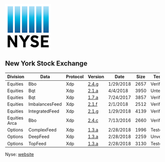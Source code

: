 ![Nyse](https://github.com/Open-Markets-Initiative/Directory/blob/master/Logos/Nyse.png)


## New York Stock Exchange

|Division | Data | Protocol | Version | Date | Size | Testing | Specification|
|--- | --- | --- | --- | --- | --- | --- | ---|
|Equities | Bbo | Xdp | [2.4.g](https://github.com/Open-Markets-Initiative/wireshark-lua/blob/master/Nyse/Nyse.Equities.Bbo.Xdp.v2.4.g.Script.Dissector.lua "New York Stock Exchange 2.4.g Script Dissector") | 1/29/2018 | 2657 | Verified | [url](https://www.nyse.com/publicdocs/nyse/data/XDP_BBO_Client_Specification_v2.4g.pdf "Protocol specification") - [pdf](https://github.com/Open-Markets-Initiative/Directory/blob/master/Specifications/Nyse/Nyse.Equities.Bbo.Xdp.v2.4.g.pdf "Specification manual")|
|Equities | Bqt | Xdp | [2.1.a](https://github.com/Open-Markets-Initiative/wireshark-lua/blob/master/Nyse/Nyse.Equities.Bqt.Xdp.v2.1.a.Script.Dissector.lua "New York Stock Exchange 2.1.a Script Dissector") | 4/4/2018 | 3950 | Untested | [url](https://www.theice.com/publicdocs/nyse/data/NYSE_BQT_Client_Specification_v2.1a.pdf "Protocol specification") - [pdf](https://github.com/Open-Markets-Initiative/Directory/blob/master/Specifications/Nyse/Nyse.Equities.Bqt.Xdp.v2.1.a.pdf "Specification manual")|
|Equities | Bqt | Xdp | [1.7.a](https://github.com/Open-Markets-Initiative/wireshark-lua/blob/master/Nyse/Nyse.Equities.Bqt.Xdp.v1.7.a.Script.Dissector.lua "New York Stock Exchange 1.7.a Script Dissector") | 7/24/2017 | 3857 | Verified | [url](https://www.nyse.com/publicdocs/nyse/data/NYSE_BQT_Client_Specification.pdf "Protocol specification") - [pdf](https://github.com/Open-Markets-Initiative/Directory/blob/master/Specifications/Nyse/Nyse.Equities.Bqt.Xdp.v1.7.a.pdf "Specification manual")|
|Equities | ImbalancesFeed | Xdp | [2.1.f](https://github.com/Open-Markets-Initiative/wireshark-lua/blob/master/Nyse/Nyse.Equities.ImbalancesFeed.Xdp.v2.1.f.Script.Dissector.lua "New York Stock Exchange 2.1.f Script Dissector") | 2/1/2018 | 2512 | Verified | [url](https://www.nyse.com/publicdocs/nyse/data/XDP_Imbalances_Feed_Client_Specification_v2.1f.pdf "Protocol specification") - [pdf](https://github.com/Open-Markets-Initiative/Directory/blob/master/Specifications/Nyse/Nyse.Equities.ImbalancesFeed.Xdp.v2.1.f.pdf "Specification manual")|
|Equities | IntegratedFeed | Xdp | [2.1.g](https://github.com/Open-Markets-Initiative/wireshark-lua/blob/master/Nyse/Nyse.Equities.IntegratedFeed.Xdp.v2.1.g.Script.Dissector.lua "New York Stock Exchange 2.1.g Script Dissector") | 1/29/2018 | 4139 | Verified | [url](https://www.nyse.com/market-data/real-time/integrated-feed "Protocol specification") - [pdf](https://github.com/Open-Markets-Initiative/Directory/blob/master/Specifications/Nyse/Nyse.Equities.IntegratedFeed.Xdp.v2.1.g.pdf "Specification manual")|
|Equities Arca | Bbo | Xdp | [2.4.c](https://github.com/Open-Markets-Initiative/wireshark-lua/blob/master/Nyse/Nyse.Equities.Arca.Bbo.Xdp.v2.4.c.Script.Dissector.lua "New York Stock Exchange 2.4.c Script Dissector") | 7/13/2016 | 2660 | Verified | [url](https://www.nyse.com/publicdocs/nyse/data/XDP_BBO_Client_Specification_V2.4c.pdf "Protocol specification") - [pdf](https://github.com/Open-Markets-Initiative/Directory/blob/master/Specifications/Nyse/Nyse.Equities.Arca.Bbo.Xdp.v2.4.c.pdf "Specification manual")|
|Options | ComplexFeed | Xdp | [1.3.a](https://github.com/Open-Markets-Initiative/wireshark-lua/blob/master/Nyse/Nyse.Options.ComplexFeed.Xdp.v1.3.a.Script.Dissector.lua "New York Stock Exchange 1.3.a Script Dissector") | 2/28/2018 | 1996 | Tested | [url](https://www.nyse.com/publicdocs/nyse/data/XDP_Options_Client_Specification_v1.3a.pdf "Protocol specification") - [pdf](https://github.com/Open-Markets-Initiative/Directory/blob/master/Specifications/Nyse/Nyse.Options.ComplexFeed.Xdp.v1.3.a.pdf "Specification manual")|
|Options | DeepFeed | Xdp | [1.3.a](https://github.com/Open-Markets-Initiative/wireshark-lua/blob/master/Nyse/Nyse.Options.DeepFeed.Xdp.v1.3.a.Script.Dissector.lua "New York Stock Exchange 1.3.a Script Dissector") | 2/28/2018 | 2259 | Unverified | [url](https://www.nyse.com/publicdocs/nyse/data/XDP_Options_Client_Specification_v1.3a.pdf "Protocol specification") - [pdf](https://github.com/Open-Markets-Initiative/Directory/blob/master/Specifications/Nyse/Nyse.Options.DeepFeed.Xdp.v1.3.a.pdf "Specification manual")|
|Options | TopFeed | Xdp | [1.3.a](https://github.com/Open-Markets-Initiative/wireshark-lua/blob/master/Nyse/Nyse.Options.TopFeed.Xdp.v1.3.a.Script.Dissector.lua "New York Stock Exchange 1.3.a Script Dissector") | 2/28/2018 | 3130 | Tested | [url](https://www.nyse.com/publicdocs/nyse/data/XDP_Options_Client_Specification_v1.3a.pdf "Protocol specification") - [pdf](https://github.com/Open-Markets-Initiative/Directory/blob/master/Specifications/Nyse/Nyse.Options.TopFeed.Xdp.v1.3.a.pdf "Specification manual")|


Nyse: [website](https://www.nyse.com "Go to New York Stock Exchange")

